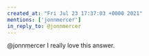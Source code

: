 ```yaml
---
created_at: "Fri Jul 23 17:37:03 +0000 2021"
mentions: ['jonnmercer']
in_reply_to: @jonnmercer
---
```


@jonnmercer I really love this answer.